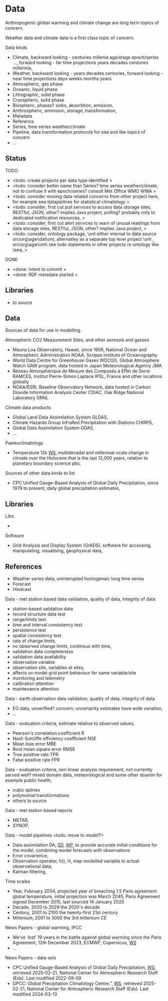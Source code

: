 # Data

Anthropogenic global warming and climate change are long term topics of concern. 

Weather data and climate data is a first class topic of concern.

Data kinds
* Climate, backward looking - centuries millenia age/stage epoch/series ..., forward looking - far time projections years decades centuries millennia,
* Weather, backward looking - years decades centuries, forward looking - near time projections days weeks months years
* Atmospheric, gas phase
* Oceanic, liquid phase
* Lithographic, solid phase
* Cryospheric, solid phase
* Biospheric, phases? sinks, absorbtion, emission, 
* Anthrospheric, emmision, storage, transformation, 
* Metadata
* Reference
* Series, time series weather/climate
* Pipeline, data transformation protocols for eea and like topics of concern 
* ...

## Status

TODO
* <todo: create projects per data type identified >
* <todo: consider better name than Series? time series weather/climate, not to confuse it with epoch/series? consult Met Office WMO WWA >
* <todo: consider moving data related concerns from other project here, for example eea datapiplines for statistical climatology >
* <todo: consider, first cut pull services to access data storage sites, RESTful, JSON, other? implies Java project, polling? probably only to dedicated notification resources,  >
* <todo: consider, first cut alert services to warn of unusal readings from data storage sites, RESTful, JSON, other? implies Java project, >
* <todo: consider, ontology package, \ont either internal to data source src\org\agw\dat\ont, alternatley as a separate top level project \ont , src\org\agw\ont\ see todo statements in other projects re ontology like \eea, >

DONE
* <done: intent to commit >
* <done: RDF metadata started >

## Libraries
* to source

## Data
Sources of data for use in modelling.

Atmospheric CO2 Measurement Sites, and other aerosols and gasses
* Mauna Loa Observatory, Hawaii, since 1958, National Ocean and Atmospheric Administration NOAA, Scripps Institute of Oceanography
* World Data Centre for Greenhouse Gases WDCGG, Global Atmosphere Watch GAW program, data hosted in Japan Meteorological Agency JMA
* Réseau Atmosphérique de Mesure des Composés à Effet de Serre RAMCES, Institut Pierre-Simon Laplace IPSL, France and other locations globally
* NOAA/ESRL Baseline Observatory Network, data hosted in Carbon Dioxide Information Analysis Center CDIAC, Oak Ridge National Laboratory ORNL

Climate data products
* Global Land Data Assimilation System GLDAS, 
* Climate Hazards Group InfraRed Precipitation with Stations CHIRPS, 
* Global Data Assimilation System GDAS, 
* ...

Paeleoclimatology
* Temperature 12k [WS](https://lipdverse.org/project/temp12k/), multidecadal and milleninal-scale change in climate over the Holocene that is the last 12,000 years, relation to planetary boundary science pbs, 

Sources of other data kinds to list
* CPC Unified Gauge-Based Analysis of Global Daily Precipitation, since 1979 to present, daily global precipitation estimates,

## Libraries

Libs
* <to be sourced>

Software
* Grid Analysis and Display System (GrADS), software for accessing, manipulating, visualising, geophysical data,


## References

* Weather series data, uninterupted homogenaic long time series
* Forecast
* Hindcast

Data - met station based data validation, quality of data, integrity of data
* station-based validation data
* record structure data test
* range/limits test
* time and interval consistency test
* persistence test
* spatial consistency test
* rate of change limits, 
* no observed change limits, continous with time, 
* validation data completeness
* validation data availability
* observation variable
* observation site, variables at sites, 
* affects on model grid point behaviour for same variable/site 
* monitoring and telemetry
* calibration attention
* maintenance attention

Data - earth observation data validation, quality of data, integrity of data
* EO data, unverified? concern; uncertainty estimates have wide variation, 
* ...

Data - evaluation criteria, estimate relative to observed values, 
* Pearson's correlation coefficient R
* Nash Sutcliffe efficiency coefficient NSE
* Mean bias error MBE
* Root mean square error RMSE
* True positive rate TPR
* False positive rate FPR

Data - evaluation criteria, non linear analysis requirement, not currently served well? mixed domain data, meteorological and some other doamin for example public health, 
* cubic splines
* polynomial transformations
* others to source

Data - met station based reports
* METAR, 
* SYNOP, 


Data - model pipelines <todo: move to model?>
* Data assimilation DA, [SD](https://www.sciencedirect.com/topics/earth-and-planetary-sciences/data-assimilation), [WP](https://en.wikipedia.org/wiki/Data_assimilation), to provide accurate initial conditions for the model, combining model forecasts with observations
* Error covarience, 
* Observation operator, h(), H, map modelled variable to actual observational data, 
* Kalman filtering, 

Time scales
* Year, February 2034, projected year of breaching 1.5 Paris agreement global temperature, initial projection was March 2045, Paris Agreement signed December 2015, last sourced 14 January 2025
* Decade, 2020 to 2029 the 2020's decade 
* Century, 2001 to 2100 the twenty-first 21st century
* Millenium, 2001 to 3000 the 3rd millenium CE

News Papers - global warming, IPCC
* We’ve ‘lost’ 19 years in the battle against global warming since the Paris Agreement, 12th December 2023, ECMWF, Copernicus, [WS](https://climate.copernicus.eu/weve-lost-19-years-battle-against-global-warming-paris-agreement)
* ...

News Papers - data sets
* CPC Unified Gauge-Based Analysis of Global Daily Precipitation, [WS](https://climatedataguide.ucar.edu/climate-data/cpc-unified-gauge-based-analysis-global-daily-precipitation), retrieved 2025-02-21, National Center for Atmospheric Research Staff (Eds). Last modified 2022-09-09
* GPCC: Global Precipitation Climatology Centre.”, [WS](https://climatedataguide.ucar.edu/climate-data/gpcc-global-precipitation-climatology-centre), retrieved 2025-02-21, National Center for Atmospheric Research Staff (Eds). Last modified 2024-03-13 




